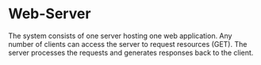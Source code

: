 # Web-Server
The system consists of one server hosting one web application. Any number of clients can access the server to request resources (GET). The server processes the requests and generates responses back to the client.
